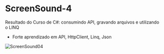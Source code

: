 # ScreenSound-4

Resultado do Curso de C#: consumindo API, gravando arquivos e utilizando o LINQ
- Forte aprendizado em API, HttpClient, Linq, Json

 ![ScreenSound04](https://github.com/elimarmcd/screensound4/assets/157633420/0f380df1-91a9-4e3c-ba11-46030a3e52fe.png)
